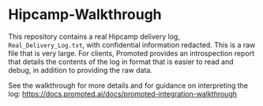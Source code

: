 # Hipcamp-Walkthrough

This repository contains a real Hipcamp delivery log, `Real_Delivery_Log.txt`, with confidential information redacted. This is a raw file that is very large. 
For clients, Promoted provides an introspection report that details the contents of the log in format that is easier to read and debug, in addition to providing the raw data.

See the walkthrough for more details and for guidance on interpreting the log: https://docs.promoted.ai/docs/promoted-integration-walkthrough
